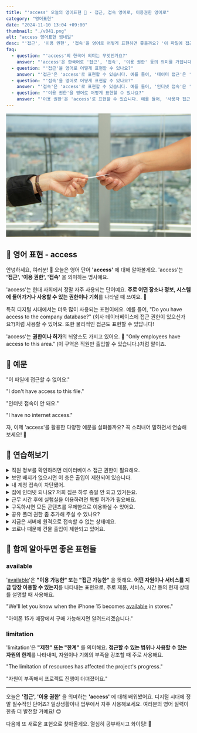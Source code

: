 ```yaml
---
title: "'access' 오늘의 영어표현 🔑 - 접근, 접속 영어로, 이용권한 영어로"
category: "영어표현"
date: "2024-11-10 13:04 +09:00"
thumbnail: "./v041.png"
alt: "access 영어표현 썸네일"
desc: "'접근', '이용 권한', '접속'을 영어로 어떻게 표현하면 좋을까요? '이 파일에 접근할 수 없어요.', '인터넷 접속이 안 돼요.' 등을 영어로 표현하는 법을 배워봅시다. 다양한 예문을 통해서 연습하고 본인의 표현으로 만들어 보세요."
faq:
  - question: "'access'의 한국어 의미는 무엇인가요?"
    answer: "'access'은 한국어로 '접근', '접속', '이용 권한' 등의 의미를 가집니다."
  - question: "'접근'을 영어로 어떻게 표현할 수 있나요?"
    answer: "'접근'은 'access'로 표현할 수 있습니다. 예를 들어, '데이터 접근'은 'data access'로 말할 수 있습니다."
  - question: "'접속'을 영어로 어떻게 표현할 수 있나요?"
    answer: "'접속'은 'access'로 표현할 수 있습니다. 예를 들어, '인터넷 접속'은 'internet access'로 말할 수 있습니다."
  - question: "'이용 권한'을 영어로 어떻게 표현할 수 있나요?"
    answer: "'이용 권한'은 'access'로 표현할 수 있습니다. 예를 들어, '사용자 접근 권한'은 'user access'로 말할 수 있습니다."
---
```


![카드를 건내고 있는 손](./v041-1.jpg)

## 🌟 영어 표현 - access

안녕하세요, 여러분! 👋 오늘은 영어 단어 **'access'** 에 대해 알아볼게요. 'access'는 **'접근', '이용 권한', '접속'** 을 의미하는 명사예요.

'access'는 현대 사회에서 정말 자주 사용되는 단어예요. **주로 어떤 장소나 정보, 시스템에 들어가거나 사용할 수 있는 권한이나 기회**를 나타낼 때 쓰여요. 🔑

특히 디지털 시대에서는 더욱 많이 사용되는 표현이에요. 예를 들어, "Do you have access to the company database?" (회사 데이터베이스에 접근 권한이 있으신가요?)처럼 사용할 수 있어요. 또한 물리적인 접근도 표현할 수 있답니다!

'access'는 **권한이나 허가**의 뉘앙스도 가지고 있어요. 🔐 "Only employees have access to this area." (이 구역은 직원만 출입할 수 있습니다.)처럼 말이죠.

<script async src="https://pagead2.googlesyndication.com/pagead/js/adsbygoogle.js?client=ca-pub-1465612013356152"
     crossorigin="anonymous"></script>
<!-- engple-horizontal-ad -->

<ins class="adsbygoogle"
     style="display:block"
     data-ad-client="ca-pub-1465612013356152"
     data-ad-slot="2106896038"
     data-ad-format="auto"
     data-full-width-responsive="true"></ins>

<script>
     (adsbygoogle = window.adsbygoogle || []).push({});
</script>

## 📖 예문

"이 파일에 접근할 수 없어요."

"I don't have access to this file."

"인터넷 접속이 안 돼요."

"I have no internet access."

자, 이제 'access'를 활용한 다양한 예문을 살펴볼까요? 꼭 소리내어 말하면서 연습해보세요! 🚀

## 💬 연습해보기

<details>
<summary>직원 정보를 확인하려면 데이터베이스 접근 권한이 필요해요.</summary>
<span>I need access to the employee database to check the records.</span>
</details>

<details>
<summary>보안 배지가 없으시면 이 층은 출입이 제한되어 있습니다.</summary>
<span>Sorry, you don't have access to this floor without a security badge.</span>
</details>

<details>
<summary>내 계정 접속이 차단됐어.</summary>
<span>They denied me access to my own account.</span>
</details>

<details>
<summary>집에 인터넷 되나요? 저희 집은 하루 종일 안 되고 있거든요.</summary>
<span>Do you have internet access at your place? Mine's been down all day.</span>
</details>

<details>
<summary>근무 시간 후에 실험실을 이용하려면 특별 허가가 필요해요.</summary>
<span>You'll need special access to enter the lab after hours.</span>
</details>

<details>
<summary>구독하시면 모든 콘텐츠를 무제한으로 이용하실 수 있어요.</summary>
<span>The subscription gives you unlimited access to all the content.</span>
</details>

<details>
<summary>공유 폴더 권한 좀 추가해 주실 수 있나요?</summary>
<span>Hey, could you grant me access to the shared folder?</span>
</details>

<details>
<summary>지금은 서버에 원격으로 접속할 수 없는 상태예요.</summary>
<span>Remote access to the server is currently unavailable.</span>
</details>

<details>
<summary>코로나 때문에 건물 출입이 제한되고 있어요.</summary>
<span>They've restricted access to the building due to COVID.</span>
</details>

## 🤝 함께 알아두면 좋은 표현들

### available

'[available](/blog/in-english/188.available/)'은 **"이용 가능한" 또는 "접근 가능한"** 을 뜻해요. **어떤 자원이나 서비스를 지금 당장 이용할 수 있는지**를 나타내는 표현으로, 주로 제품, 서비스, 시간 등의 현재 상태를 설명할 때 사용해요.

"We'll let you know when the iPhone 15 becomes [available](/blog/in-english/188.available/) in stores."

"아이폰 15가 매장에서 구매 가능해지면 알려드리겠습니다."

### limitation

'limitation'은 **"제한" 또는 "한계"** 를 의미해요. **접근할 수 있는 범위나 사용할 수 있는 자원의 한계**를 나타내며, 자원이나 기회의 부족을 강조할 때 주로 사용해요.

"The limitation of resources has affected the project's progress."

"자원이 부족해서 프로젝트 진행이 더뎌졌어요."

---

오늘은 **'접근', '이용 권한'** 을 의미하는 **'access'** 에 대해 배워봤어요. 디지털 시대에 정말 필수적인 단어죠? 일상생활이나 업무에서 자주 사용해보세요. 여러분의 영어 실력이 한층 더 발전할 거예요! 😊

다음에 또 새로운 표현으로 찾아올게요. 열심히 공부하시고 화이팅! 💪
